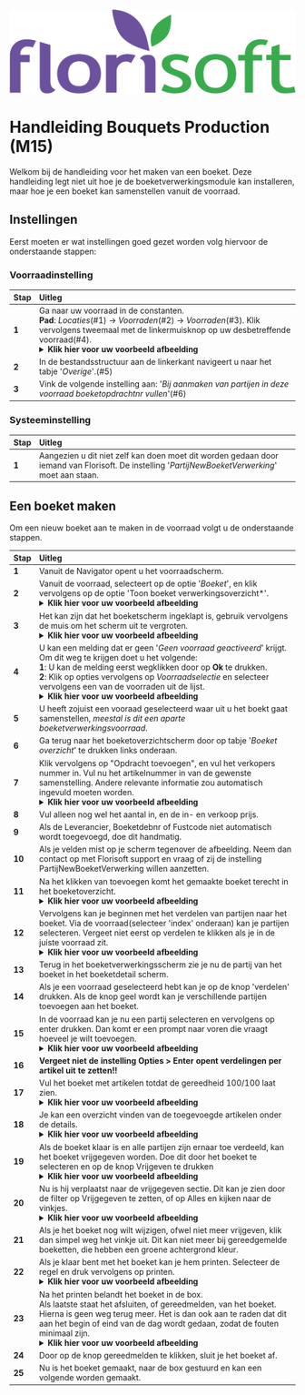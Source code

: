 <img src="../../fslogo.png">

# Handleiding Bouquets Production (M15)

Welkom bij de handleiding voor het maken van een boeket. Deze handleiding legt niet uit hoe je de boeketverwerkingsmodule kan installeren, maar hoe je een boeket kan samenstellen vanuit de voorraad.

## Instellingen

Eerst moeten er wat instellingen goed gezet worden volg hiervoor de onderstaande stappen:

### Voorraadinstelling

|Stap|Uitleg|
|:--|:--|
|**1**|Ga naar uw voorraad in de constanten.<br>**Pad**: *Locaties*(#1) → *Voorraden*(#2) → *Voorraden*(#3). Klik vervolgens tweemaal met de linkermuisknop op uw desbetreffende voorraad(#4).<details><summary><b>Klik hier voor uw voorbeeld afbeelding</b></summary><img src=".Boeket maken/media/image20.png"></details>|
|**2**|In de bestandsstructuur aan de linkerkant navigeert u naar het tabje '*Overige*'.(#5)|
|**3**|Vink de volgende instelling aan: '*Bij aanmaken van partijen in deze voorraad boeketopdrachtnr vullen*'(#6)|

### Systeeminstelling

|Stap|Uitleg|
|:--|:--|
|**1**|Aangezien u dit niet zelf kan doen moet dit worden gedaan door iemand van Florisoft. De instelling '*PartijNewBoeketVerwerking*' moet aan staan. |

## Een boeket maken

Om een nieuw boeket aan te maken in de voorraad volgt u de onderstaande stappen.

|Stap|Uitleg|
|:--|:--|
|**1**|Vanuit de Navigator opent u het voorraadscherm.|
|**2**|Vanuit de voorraad, selecteert op de optie '*Boeket*', en klik vervolgens op de optie 'Toon boeket verwerkingsoverzicht*'.<details><summary><b>Klik hier voor uw voorbeeld afbeelding</b></summary><img src=".Boeket maken/media/image21.png"></details>|
|**3**|Het kan zijn dat het boeketscherm ingeklapt is, gebruik vervolgens de muis om het scherm uit te vergroten.<details><summary><b>Klik hier voor uw voorbeeld afbeelding</b></summary><img src=".Boeket maken/media/image22.png"></details>|
|**4**|U kan een melding dat er geen '*Geen voorraad geactiveerd*' krijgt. Om dit weg te krijgen doet u het volgende: <br>**1**: U kan de melding eerst wegklikken door op **Ok** te drukken.<br>**2**: Klik op opties vervolgens op *Voorraadselectie* en selecteer vervolgens een van de voorraden uit de lijst.<details><summary><b>Klik hier voor uw voorbeeld afbeelding</b></summary><img src=".Boeket maken/media/image23.png"><img src=".Boeket maken/media/image24.png"></details>|
|**5**|U heeft zojuist een vooraad geselecteerd waar uit u het boekt gaat samenstellen, *meestal is dit een aparte boeketverwerkingsvoorraad*.|
|**6**|Ga terug naar het boeketoverzichtscherm door op tabje '*Boeket overzicht*' te drukken links onderaan.|
|**7**|Klik vervolgens op "Opdracht toevoegen", en vul het verkopers nummer in. Vul nu het artikelnummer in van de gewenste samenstelling. Andere relevante informatie zou automatisch ingevuld moeten worden.<details><summary><b>Klik hier voor uw voorbeeld afbeelding</b></summary><img src=".Boeket maken/media/image25.png"></details>|
|**8**|Vul alleen nog wel het aantal in, en de in- en verkoop prijs.|
|**9**|Als de Leverancier, Boeketdebnr of Fustcode niet automatisch wordt toegevoegd, doe dit handmatig.|
|**10**|Als je velden mist op je scherm tegenover de afbeelding. Neem dan contact op met Florisoft support en vraag of zij de instelling PartijNewBoeketVerwerking willen aanzetten.|
|**11**|Na het klikken van toevoegen komt het gemaakte boeket terecht in het boeketoverzicht.<details><summary><b>Klik hier voor uw voorbeeld afbeelding</b></summary><img src=".Boeket maken/media/image26.png"></details>|
|**12**|Vervolgens kan je beginnen met het verdelen van partijen naar het boeket. Via de voorraad(selecteer 'index' onderaan) kan je partijen selecteren. Vergeet niet eerst op verdelen te klikken als je in de juiste voorraad zit.<details><summary><b>Klik hier voor uw voorbeeld afbeelding</b></summary><img src=".Boeket maken/media/image27.png"></details>|
|**13**|Terug in het boeketverwerkingsscherm zie je nu de partij van het boeket in het boeketdetail scherm.|
|**14**|Als je een voorraad geselecteerd hebt kan je op de knop 'verdelen' drukken. Als de knop geel wordt kan je verschillende partijen toevoegen aan het boeket.|
|**15**|In de voorraad kan je nu een partij selecteren en vervolgens op enter drukken. Dan komt er een prompt naar voren die vraagt hoeveel je wilt toevoegen.<details><summary><b>Klik hier voor uw voorbeeld afbeelding</b></summary><img src=".Boeket maken/media/image29.png"></details>|
|**16**|**Vergeet niet de instelling Opties > Enter opent verdelingen per artikel uit te zetten!!**|
|**17**|Vul het boeket met artikelen totdat de gereedheid 100/100 laat zien.<details><summary><b>Klik hier voor uw voorbeeld afbeelding</b></summary><img src=".Boeket maken/media/image30.png"></details>|
|**18**|Je kan een overzicht vinden van de toegevoegde artikelen onder de details.<details><summary><b>Klik hier voor uw voorbeeld afbeelding</b></summary><img src=".Boeket maken/media/image31.png"></details>|
|**19**|Als de boeket klaar is en alle partijen zijn ernaar toe verdeeld, kan het boeket vrijgegeven worden. Doe dit door het boeket te selecteren en op de knop Vrijgeven te drukken <details><summary><b>Klik hier voor uw voorbeeld afbeelding</b></summary><img src=".Boeket maken/media/image32.png"></details>|
|**20**|Nu is hij verplaatst naar de vrijgegeven sectie. Dit kan je zien door de filter op Vrijgegeven te zetten, of op Alles en kijken naar de vinkjes.<details><summary><b>Klik hier voor uw voorbeeld afbeelding</b></summary><img src=".Boeket maken/media/image33.png"></details>|
|**21**|Als je het boeket nog wilt wijzigen, ofwel niet meer vrijgeven, klik dan simpel weg het vinkje uit. Dit kan niet meer bij gereedgemelde boeketten, die hebben een groene achtergrond kleur.|
|**22**|Als je klaar bent met het boeket kan je hem printen. Selecteer de regel en druk vervolgens op printen.<details><summary><b>Klik hier voor uw voorbeeld afbeelding</b></summary><img src=".Boeket maken/media/image34.png"></details>|
|**23**|Na het printen belandt het boeket in de box.<br>Als laatste staat het afsluiten, of gereedmelden, van het boeket. Hierna is geen weg terug meer. Het is dan ook aan te raden dat dit aan het begin of eind van de dag wordt gedaan, zodat de fouten minimaal zijn.<details><summary><b>Klik hier voor uw voorbeeld afbeelding</b></summary><img src=".Boeket maken/media/image35.png"></details>|
|**24**|Door op de knop gereedmelden te klikken, sluit je het boeket af.|
|**25**|Nu is het boeket gemaakt, naar de box gestuurd en kan een volgende worden gemaakt.|